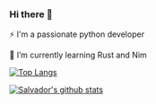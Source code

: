 ### Hi there 👋

⚡ I'm a passionate python developer

🌱 I’m currently learning Rust and Nim


[![Top Langs](https://github-readme-stats.vercel.app/api/top-langs/?username=salva-imm&layout=compact)](https://github.com/anuraghazra/github-readme-stats)

[![Salvador's github stats](https://github-readme-stats.vercel.app/api?username=salva-imm&show_icons=true&theme=radical)](https://github.com/salva-imm/github-readme-stats)

